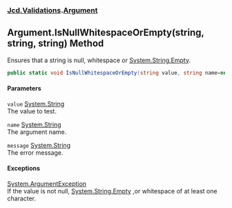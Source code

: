 ### [Jcd.Validations](Jcd_Validations.md 'Jcd.Validations').[Argument](Jcd_Validations_Argument.md 'Jcd.Validations.Argument')
## Argument.IsNullWhitespaceOrEmpty(string, string, string) Method
Ensures that a string is null, whitespace or [System.String.Empty](https://docs.microsoft.com/en-us/dotnet/api/System.String.Empty 'System.String.Empty').  
```csharp
public static void IsNullWhitespaceOrEmpty(string value, string name=null, string message=null);
```
#### Parameters
<a name='Jcd_Validations_Argument_IsNullWhitespaceOrEmpty(string_string_string)_value'></a>
`value` [System.String](https://docs.microsoft.com/en-us/dotnet/api/System.String 'System.String')  
The value to test.
  
<a name='Jcd_Validations_Argument_IsNullWhitespaceOrEmpty(string_string_string)_name'></a>
`name` [System.String](https://docs.microsoft.com/en-us/dotnet/api/System.String 'System.String')  
The argument name.
  
<a name='Jcd_Validations_Argument_IsNullWhitespaceOrEmpty(string_string_string)_message'></a>
`message` [System.String](https://docs.microsoft.com/en-us/dotnet/api/System.String 'System.String')  
The error message.
  
#### Exceptions
[System.ArgumentException](https://docs.microsoft.com/en-us/dotnet/api/System.ArgumentException 'System.ArgumentException')  
If the value is not null, [System.String.Empty](https://docs.microsoft.com/en-us/dotnet/api/System.String.Empty 'System.String.Empty') ,or whitespace of at least one character.  
